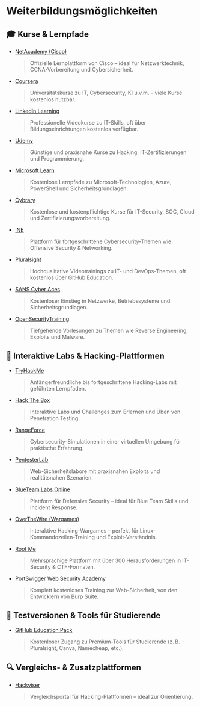 # Weiterbildungsmöglichkeiten 

## 🎓 Kurse & Lernpfade

- [NetAcademy (Cisco)](https://www.netacad.com)  
  > Offizielle Lernplattform von Cisco – ideal für Netzwerktechnik, CCNA-Vorbereitung und Cybersicherheit.

- [Coursera](https://www.coursera.org)  
  > Universitätskurse zu IT, Cybersecurity, KI u.v.m. – viele Kurse kostenlos nutzbar.

- [LinkedIn Learning](https://www.linkedin.com/learning)  
  > Professionelle Videokurse zu IT-Skills, oft über Bildungseinrichtungen kostenlos verfügbar.

- [Udemy](https://www.udemy.com)  
  > Günstige und praxisnahe Kurse zu Hacking, IT-Zertifizierungen und Programmierung.

- [Microsoft Learn](https://learn.microsoft.com)  
  > Kostenlose Lernpfade zu Microsoft-Technologien, Azure, PowerShell und Sicherheitsgrundlagen.

- [Cybrary](https://www.cybrary.it)  
  > Kostenlose und kostenpflichtige Kurse für IT-Security, SOC, Cloud und Zertifizierungsvorbereitung.

- [INE](https://ine.com)  
  > Plattform für fortgeschrittene Cybersecurity-Themen wie Offensive Security & Networking.

- [Pluralsight](https://www.pluralsight.com)  
  > Hochqualitative Videotrainings zu IT- und DevOps-Themen, oft kostenlos über GitHub Education.

- [SANS Cyber Aces](https://www.cyberaces.org)  
  > Kostenloser Einstieg in Netzwerke, Betriebssysteme und Sicherheitsgrundlagen.

- [OpenSecurityTraining](https://opensecuritytraining.info)  
  > Tiefgehende Vorlesungen zu Themen wie Reverse Engineering, Exploits und Malware.


## 🧪 Interaktive Labs & Hacking-Plattformen

- [TryHackMe](https://tryhackme.com)  
  > Anfängerfreundliche bis fortgeschrittene Hacking-Labs mit geführten Lernpfaden.

- [Hack The Box](https://www.hackthebox.com)  
  > Interaktive Labs und Challenges zum Erlernen und Üben von Penetration Testing.

- [RangeForce](https://www.rangeforce.com)  
  > Cybersecurity-Simulationen in einer virtuellen Umgebung für praktische Erfahrung.

- [PentesterLab](https://pentesterlab.com)  
  > Web-Sicherheitslabore mit praxisnahen Exploits und realitätsnahen Szenarien.

- [BlueTeam Labs Online](https://blueteamlabs.online)  
  > Plattform für Defensive Security – ideal für Blue Team Skills und Incident Response.

- [OverTheWire (Wargames)](https://overthewire.org/wargames)  
  > Interaktive Hacking-Wargames – perfekt für Linux-Kommandozeilen-Training und Exploit-Verständnis.

- [Root Me](https://www.root-me.org)  
  > Mehrsprachige Plattform mit über 300 Herausforderungen in IT-Security & CTF-Formaten.

- [PortSwigger Web Security Academy](https://portswigger.net/web-security)  
  > Komplett kostenloses Training zur Web-Sicherheit, von den Entwicklern von Burp Suite.


## 🧰 Testversionen & Tools für Studierende

- [GitHub Education Pack](https://education.github.com/pack)  
  > Kostenloser Zugang zu Premium-Tools für Studierende (z. B. Pluralsight, Canva, Namecheap, etc.).


## 🔍 Vergleichs- & Zusatzplattformen

- [Hackviser](https://hackviser.com)  
  > Vergleichsportal für Hacking-Plattformen – ideal zur Orientierung.
